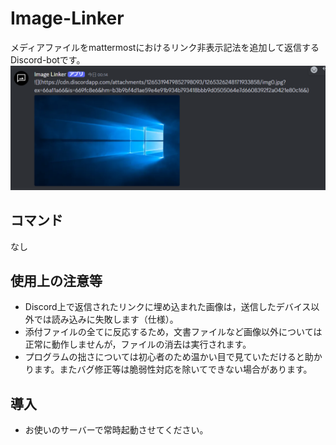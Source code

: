 # Image-Linker

メディアファイルをmattermostにおけるリンク非表示記法を追加して返信するDiscord-botです。<br>
![Main](screenshot/main.png)<br>

## コマンド
なし

## 使用上の注意等
- Discord上で返信されたリンクに埋め込まれた画像は，送信したデバイス以外では読み込みに失敗します（仕様）。
- 添付ファイルの全てに反応するため，文書ファイルなど画像以外については正常に動作しませんが，ファイルの消去は実行されます。
- プログラムの拙さについては初心者のため温かい目で見ていただけると助かります。またバグ修正等は脆弱性対応を除いてできない場合があります。

## 導入
- お使いのサーバーで常時起動させてください。
